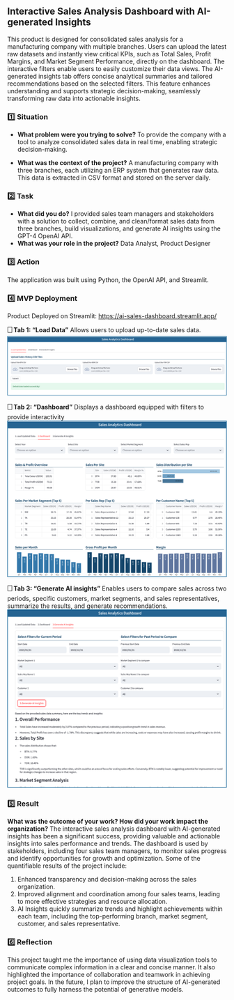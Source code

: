 ## Interactive Sales Analysis Dashboard with AI-generated Insights
This product is designed for consolidated sales analysis for a manufacturing company with multiple branches. Users can upload the latest raw datasets and instantly view critical KPIs, such as Total Sales, Profit Margins, and Market Segment Performance, directly on the dashboard. The interactive filters enable users to easily customize their data views. The AI-generated insights tab offers concise analytical summaries and tailored recommendations based on the selected filters. This feature enhances understanding and supports strategic decision-making, seamlessly transforming raw data into actionable insights.

### 1️⃣ Situation
- **What problem were you trying to solve?**
  To provide the company with a tool to analyze consolidated sales data in real time, enabling strategic decision-making.
  
- **What was the context of the project?**
  A manufacturing company with three branches, each utilizing an ERP system that generates raw data. This data is extracted in CSV format and stored on the server daily.

### 2️⃣ Task
- **What did you do?**
  I provided sales team managers and stakeholders with a solution to collect, combine, and clean/format sales data from three branches, build visualizations, and generate AI insights using the GPT-4 OpenAI API.
- **What was your role in the project?**
  Data Analyst, Product Designer

### 3️⃣ Action
The application was built using Python, the OpenAI API, and Streamlit.

### 4️⃣ MVP Deployment
Product Deployed on Streamlit: https://ai-sales-dashboard.streamlit.app/

**🗌 Tab 1: “Load Data”**
Allows users to upload up-to-date sales data.
![Read the README file on GitHub](https://github.com/NGravereaux/interactive-sales-dashboard-with-ai-insights/blob/main/tab1.png)

**🗌 Tab 2: “Dashboard”**
Displays a dashboard equipped with filters to provide interactivity
![Read the README file on GitHub](https://github.com/NGravereaux/interactive-sales-dashboard-with-ai-insights/blob/main/tab2.png)

**🗌 Tab 3: “Generate AI insights”**
Enables users to compare sales across two periods, specific customers, market segments, and sales representatives, summarize the results, and generate recommendations.
![Read the README file on GitHub](https://github.com/NGravereaux/interactive-sales-dashboard-with-ai-insights/blob/main/tab3.png)

### 5️⃣ Result
 **What was the outcome of your work? How did your work impact the organization?**
The interactive sales analysis dashboard with AI-generated insights has been a significant success, providing valuable and actionable insights into sales performance and trends. The dashboard is used by stakeholders, including four sales team managers, to monitor sales progress and identify opportunities for growth and optimization. Some of the quantifiable results of the project include:

1. Enhanced transparency and decision-making across the sales organization.
2. Improved alignment and coordination among four sales teams, leading to more effective strategies and resource allocation.
3. AI Insights quickly summarize trends and highlight achievements within each team, including the top-performing branch, market segment, customer, and sales representative.

### 6️⃣ Reflection
This project taught me the importance of using data visualization tools to communicate complex information in a clear and concise manner. It also highlighted the importance of collaboration and teamwork in achieving project goals. In the future, I plan to improve the structure of AI-generated outcomes to fully harness the potential of generative models.

